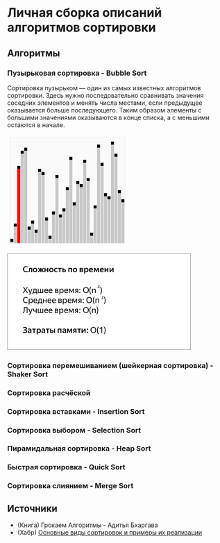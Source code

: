 # Личная сборка описаний алгоритмов сортировки

## Алгоритмы

### Пузырьковая сортировка - Bubble Sort
Сортировка пузырьком — один из самых известных алгоритмов сортировки. 
Здесь нужно последовательно сравнивать значения соседних элементов и менять
числа местами, если предыдущее оказывается больше последующего. Таким образом
элементы с большими значениями оказываются в конце списка, а с меньшими
остаются в начале.

![Sorting_bubblesort_anim.gif](images/Sorting_bubblesort_anim.gif)

![img.png](images/bubblesort.png)

### Сортировка перемешиванием (шейкерная сортировка) - Shaker Sort

### Сортировка расчёской

### Сортировка вставками - Insertion Sort

### Сортировка выбором - Selection Sort

### Пирамидальная сортировка - Heap Sort

### Быстрая сортировка - Quick Sort

### Сортировка слиянием - Merge Sort

## Источники

* (Книга) Грокаем Алгоритмы - Адитья Бхаргава
* (Хабр) [Основные виды сортировок и примеры их реализации](https://education.yandex.ru/journal/osnovnye-vidy-sortirovok-i-primery-ikh-realizatsii)